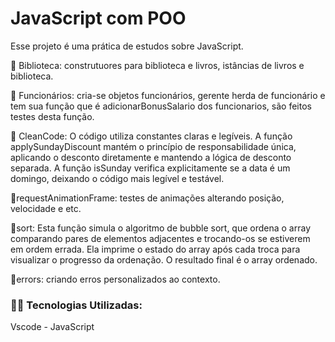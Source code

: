 # JavaScript com POO

Esse projeto é uma prática de estudos sobre JavaScript.

🔹 Biblioteca: construtuores para biblioteca e livros, istâncias de livros e biblioteca. 

🔹 Funcionários: cria-se objetos funcionários, gerente herda de funcionário e tem sua função que é  adicionarBonusSalario dos funcionarios, são feitos testes desta função.

🔹 CleanCode: O código utiliza constantes claras e legíveis. A função applySundayDiscount mantém o princípio de responsabilidade única, aplicando o desconto diretamente e mantendo a lógica de desconto separada.
A função isSunday verifica explicitamente se a data é um domingo, deixando o código mais legível e testável.

🔹requestAnimationFrame: testes de animações alterando posição, velocidade e etc.

🔹sort: Esta função simula o algoritmo de bubble sort, que ordena o array comparando pares de elementos adjacentes e trocando-os se estiverem em ordem errada.
Ela imprime o estado do array após cada troca para visualizar o progresso da ordenação.
O resultado final é o array ordenado.

🔹errors: criando erros personalizados ao contexto. 

### 👨‍💻️ Tecnologias Utilizadas:
Vscode - JavaScript
